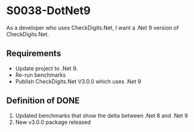 # S0038-DotNet9

As a developer who uses CheckDigits.Net, I want a .Net 9 version of CheckDigits.Net.


## Requirements

* Update project to .Net 9.
* Re-run benchmarks
* Publish CheckDigits.Net V3.0.0 which uses .Net 9

## Definition of DONE

1. Updated benchmarks that show the delta between .Net 8 and .Net 9
1. New v3.0.0 package released
